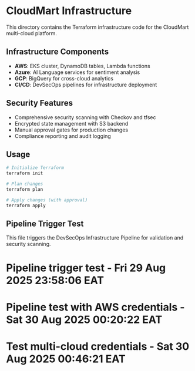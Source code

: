 # CloudMart Infrastructure

This directory contains the Terraform infrastructure code for the CloudMart multi-cloud platform.

## Infrastructure Components

- **AWS**: EKS cluster, DynamoDB tables, Lambda functions
- **Azure**: AI Language services for sentiment analysis  
- **GCP**: BigQuery for cross-cloud analytics
- **CI/CD**: DevSecOps pipelines for infrastructure deployment

## Security Features

- Comprehensive security scanning with Checkov and tfsec
- Encrypted state management with S3 backend
- Manual approval gates for production changes
- Compliance reporting and audit logging

## Usage

```bash
# Initialize Terraform
terraform init

# Plan changes
terraform plan

# Apply changes (with approval)
terraform apply
```

## Pipeline Trigger Test

This file triggers the DevSecOps Infrastructure Pipeline for validation and security scanning.
# Pipeline trigger test - Fri 29 Aug 2025 23:58:06 EAT
# Pipeline test with AWS credentials - Sat 30 Aug 2025 00:20:22 EAT
# Test multi-cloud credentials - Sat 30 Aug 2025 00:46:21 EAT
